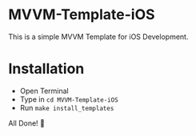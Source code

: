 # MVVM-Template-iOS

This is a simple MVVM Template for iOS Development. 

# Installation

 - Open Terminal
 - Type in `cd MVVM-Template-iOS`
 - Run `make install_templates`

All Done! 🤩

